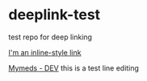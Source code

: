 # deeplink-test
test repo for deep linking

[I'm an inline-style link](https://www.google.com)

[Mymeds - DEV]("com.reportum.mymedsandme.dev://test" )
this is a test line editing
